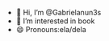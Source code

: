 - 👋 Hi, I’m @Gabrielanun3s
- 👀 I’m interested in book
- 😄 Pronouns:ela/dela

<!---
Gabrielanun3s/Gabrielanun3s is a ✨ special ✨ repository because its `README.md` (this file) appears on your GitHub profile.
You can click the Preview link to take a look at your changes.
--->
